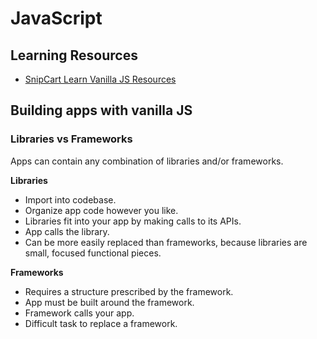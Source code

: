 # JavaScript

## Learning Resources

- [SnipCart Learn Vanilla JS Resources](https://github.com/snipcart/learn-vanilla-js?mc_cid=83251869b4&mc_eid=553bf37b19)

## Building apps with vanilla JS

### Libraries vs Frameworks

Apps can contain any combination of libraries and/or frameworks.

**Libraries**

- Import into codebase.
- Organize app code however you like.
- Libraries fit into your app by making calls to its APIs.
- App calls the library.
- Can be more easily replaced than frameworks, because libraries are small, focused functional pieces.

**Frameworks**

- Requires a structure prescribed by the framework.
- App must be built around the framework.
- Framework calls your app.
- Difficult task to replace a framework.